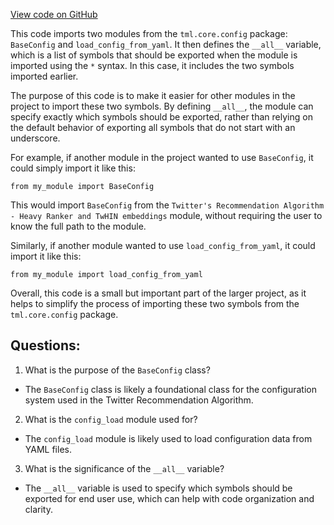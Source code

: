 [View code on GitHub](https://github.com/twitter/the-algorithm-ml/core/config/__init__.py)

This code imports two modules from the `tml.core.config` package: `BaseConfig` and `load_config_from_yaml`. It then defines the `__all__` variable, which is a list of symbols that should be exported when the module is imported using the `*` syntax. In this case, it includes the two symbols imported earlier.

The purpose of this code is to make it easier for other modules in the project to import these two symbols. By defining `__all__`, the module can specify exactly which symbols should be exported, rather than relying on the default behavior of exporting all symbols that do not start with an underscore.

For example, if another module in the project wanted to use `BaseConfig`, it could simply import it like this:

```
from my_module import BaseConfig
```

This would import `BaseConfig` from the `Twitter's Recommendation Algorithm - Heavy Ranker and TwHIN embeddings` module, without requiring the user to know the full path to the module.

Similarly, if another module wanted to use `load_config_from_yaml`, it could import it like this:

```
from my_module import load_config_from_yaml
```

Overall, this code is a small but important part of the larger project, as it helps to simplify the process of importing these two symbols from the `tml.core.config` package.
## Questions: 
 1. What is the purpose of the `BaseConfig` class?
- The `BaseConfig` class is likely a foundational class for the configuration system used in the Twitter Recommendation Algorithm.

2. What is the `config_load` module used for?
- The `config_load` module is likely used to load configuration data from YAML files.

3. What is the significance of the `__all__` variable?
- The `__all__` variable is used to specify which symbols should be exported for end user use, which can help with code organization and clarity.